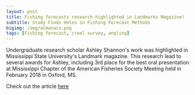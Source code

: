 ```yaml
---
layout: post
title: Fishing forecasts research highlighted in Landmarks Magazine!
subtitle: Study Finds Holes in Fishing Forecast Methods
bigimg: /img/almanacs.png
tags: [Fishing forecast, creel survey, angling]
---
```




Undergraduate research scholar Ashley Shannon's work was
highlighted in Mississippi State University's Landmark
magazine. This research lead to several awards for Ashley,
including 3rd place for the best oral presentation at Mississippi
Chapter of the American Fisheries Society Meeting held in 
February 2018 in Oxford, MS. 


Check out the article [here](http://www.dafvm.msstate.edu/landmarks/18/Landmark14v2_web.pdf#page=16)